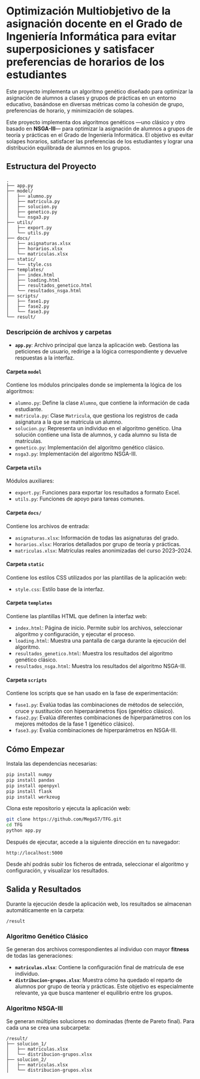 # Optimización Multiobjetivo de la asignación docente en el Grado de Ingeniería Informática para evitar superposiciones y satisfacer preferencias de horarios de los estudiantes

Este proyecto implementa un algoritmo genético diseñado para optimizar la asignación de alumnos a clases y grupos de prácticas en un entorno educativo, basándose en diversas métricas como la cohesión de grupo, preferencias de horario, y minimización de solapes.

Este proyecto implementa dos algoritmos genéticos —uno clásico y otro basado en **NSGA-III**— para optimizar la asignación de alumnos a grupos de teoría y prácticas en el Grado de Ingeniería Informática. El objetivo es evitar solapes horarios, satisfacer las preferencias de los estudiantes y lograr una distribución equilibrada de alumnos en los grupos.

## Estructura del Proyecto

```
.
├── app.py
├── model/
│   ├── alumno.py
│   ├── matricula.py
│   ├── solucion.py
│   ├── genetico.py
│   └── nsga3.py
├── utils/
│   ├── export.py
│   └── utils.py
├── docs/
│   ├── asignaturas.xlsx
│   ├── horarios.xlsx
│   └── matriculas.xlsx
├── static/
│   └── style.css
├── templates/
│   ├── index.html
│   ├── loading.html
│   ├── resultados_genetico.html
│   └── resultados_nsga.html
├── scripts/
│   ├── fase1.py
│   ├── fase2.py
│   └── fase3.py
└── result/
```

### Descripción de archivos y carpetas

- **`app.py`**: Archivo principal que lanza la aplicación web. Gestiona las peticiones de usuario, redirige a la lógica correspondiente y devuelve respuestas a la interfaz.

#### Carpeta `model`
Contiene los módulos principales donde se implementa la lógica de los algoritmos:
- `alumno.py`: Define la clase `Alumno`, que contiene la información de cada estudiante.
- `matricula.py`: Clase `Matricula`, que gestiona los registros de cada asignatura a la que se matricula un alumno.
- `solucion.py`: Representa un individuo en el algoritmo genético. Una solución contiene una lista de alumnos, y cada alumno su lista de matrículas.
- `genetico.py`: Implementación del algoritmo genético clásico.
- `nsga3.py`: Implementación del algoritmo NSGA-III.

#### Carpeta `utils`
Módulos auxiliares:
- `export.py`: Funciones para exportar los resultados a formato Excel.
- `utils.py`: Funciones de apoyo para tareas comunes.

#### Carpeta `docs/`
Contiene los archivos de entrada:
- `asignaturas.xlsx`: Información de todas las asignaturas del grado.
- `horarios.xlsx`: Horarios detallados por grupo de teoría y prácticas.
- `matriculas.xlsx`: Matrículas reales anonimizadas del curso 2023–2024.

#### Carpeta `static`
Contiene los estilos CSS utilizados por las plantillas de la aplicación web:
- `style.css`: Estilo base de la interfaz.

#### Carpeta `templates`
Contiene las plantillas HTML que definen la interfaz web:
- `index.html`: Página de inicio. Permite subir los archivos, seleccionar algoritmo y configuración, y ejecutar el proceso.
- `loading.html`: Muestra una pantalla de carga durante la ejecución del algoritmo.
- `resultados_genetico.html`: Muestra los resultados del algoritmo genético clásico.
- `resultados_nsga.html`: Muestra los resultados del algoritmo NSGA-III.

#### Carpeta `scripts`
Contiene los scripts que se han usado en la fase de experimentación:
- `fase1.py`: Evalúa todas las combinaciones de métodos de selección, cruce y sustitución con hiperparámetros fijos (genético clásico).
- `fase2.py`: Evalúa diferentes combinaciones de hiperparámetros con los mejores métodos de la fase 1 (genético clásico).
- `fase3.py`: Evalúa combinaciones de hiperparámetros en NSGA-III.

## Cómo Empezar

Instala las dependencias necesarias:

```bash
pip install numpy
pip install pandas
pip install openpyxl
pip install flask
pip install werkzeug
```

Clona este repositorio y ejecuta la aplicación web:

```bash
git clone https://github.com/Mega57/TFG.git
cd TFG
python app.py
```

Después de ejecutar, accede a la siguiente dirección en tu navegador:

```
http://localhost:5000
```

Desde ahí podrás subir los ficheros de entrada, seleccionar el algoritmo y configuración, y visualizar los resultados.

## Salida y Resultados

Durante la ejecución desde la aplicación web, los resultados se almacenan automáticamente en la carpeta:

```
/result
```

### Algoritmo Genético Clásico

Se generan dos archivos correspondientes al individuo con mayor **fitness** de todas las generaciones:

- **`matriculas.xlsx`**: Contiene la configuración final de matrícula de ese individuo.
- **`distribucion-grupos.xlsx`**: Muestra cómo ha quedado el reparto de alumnos por grupo de teoría y prácticas. Este objetivo es especialmente relevante, ya que busca mantener el equilibrio entre los grupos.

### Algoritmo NSGA-III

Se generan múltiples soluciones no dominadas (frente de Pareto final). Para cada una se crea una subcarpeta:

```
/result/
├── solucion_1/
│   ├── matriculas.xlsx
│   └── distribucion-grupos.xlsx
├── solucion_2/
│   ├── matriculas.xlsx
│   └── distribucion-grupos.xlsx
```

